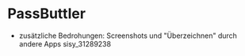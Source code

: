 # PassButtler

- zusätzliche Bedrohungen: Screenshots und "Überzeichnen" durch andere Apps
sisy_31289238

